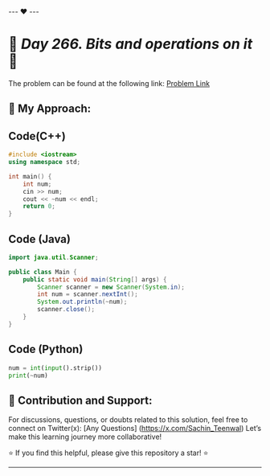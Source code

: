 --- ❤️ ---

# 🚀 _Day 266. Bits and operations on it_ 🧠


The problem can be found at the following link: [Problem Link](https://www.interviewbit.com/problems/bits-and-operations-on-it/)

## 🎯 **My Approach:**


## Code(C++)
```cpp
#include <iostream>
using namespace std;

int main() {
    int num;
    cin >> num;
    cout << ~num << endl;
    return 0;
}
```

## Code (Java)

```java
import java.util.Scanner;

public class Main {
    public static void main(String[] args) {
        Scanner scanner = new Scanner(System.in);
        int num = scanner.nextInt();
        System.out.println(~num);
        scanner.close();
    }
}
```

## Code (Python)

```python
num = int(input().strip())
print(~num)
```



## 🎯 **Contribution and Support:**

For discussions, questions, or doubts related to this solution, feel free to connect on Twitter(x): [Any Questions] (https://x.com/Sachin_Teenwal) Let’s make this learning journey more collaborative!

⭐ If you find this helpful, please give this repository a star! ⭐

---
